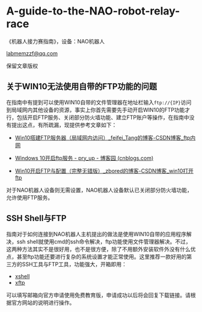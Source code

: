 # A-guide-to-the-NAO-robot-relay-race
《机器人接力赛指南》，设备：NAO机器人

labmemzzf@qq.com

保留文章版权


## 关于WIN10无法使用自带的FTP功能的问题

在指南中有提到可以使用WIN10自带的文件管理器在地址栏输入`ftp://{IP}`访问到局域网内其他设备的资源，事实上你首先需要先手动开启WIN10的FTP功能才行，包括开启FTP服务、关闭部分防火墙功能、建立FTP账户等操作，在指南中没有提出这点，有所疏漏，现提供参考文章如下：

* [Win10搭建FTP服务器（局域网内访问）_feifei_Tang的博客-CSDN博客_ftp内网](https://blog.csdn.net/feifei_Tang/article/details/89336747)

* [Windows 10开启ftp服务 - pry_up - 博客园 (cnblogs.com)](https://www.cnblogs.com/ziyu-trip/p/7844162.html)

* [Win10开启FTP与配置（完整无错版）_zbored的博客-CSDN博客_win10打开ftp](https://blog.csdn.net/qq_34610293/article/details/79210539)

对于NAO机器人设备则无需设置，NAO机器人设备默认已关闭部分防火墙功能，允许使用FTP服务。

## SSH Shell与FTP

指南对于如何连接到NAO机器人主机提出的做法是使用WIN10自带的应用程序解决，ssh shell就使用cmd的ssh命令解决，ftp功能使用文件管理器解决。不过，这两种方法其实不是很好用，也不是很方便，除了不用额外安装软件外没有什么优点，甚至ftp功能还要进行复杂的系统设置才能正常使用。这里推荐一款好用的第三方的SSH工具与FTP工具，功能强大，开箱即用：

* [xshell](https://www.xshell.com/zh/xshell/)
* [xftp](https://www.xshell.com/zh/xftp/)

可以填写邮箱向官方申请使用免费教育版，申请成功以后将会回复下载链接。请根据官方网站的说明进行操作。
